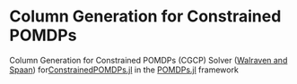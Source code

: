 # Column Generation for Constrained POMDPs

Column Generation for Constrained POMDPs (CGCP) Solver ([Walraven and Spaan](https://jair.org/index.php/jair/article/view/11216/26427)) for[ConstrainedPOMDPs.jl](https://github.com/qhho/ConstrainedPOMDPs.jl) in the [POMDPs.jl](https://github.com/JuliaPOMDP/POMDPs.jl) framework
